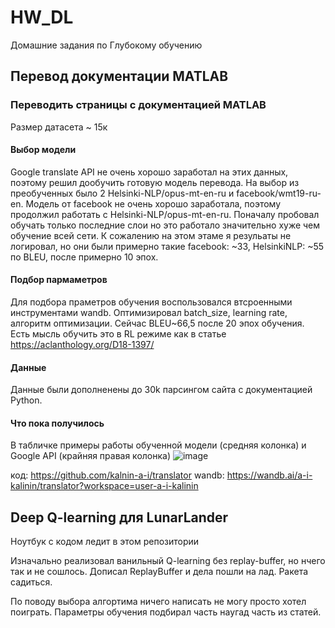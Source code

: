 # HW_DL
Домашние задания по Глубокому обучению

## Перевод документации MATLAB
### Переводить страницы с документацией MATLAB
Размер датасета  ~ 15к
#### Выбор модели 
Google translate API не очень хорошо заработал на этих данных, поэтому решил дообучить готовую модель перевода.
На выбор из преобученных было 2 Helsinki-NLP/opus-mt-en-ru и facebook/wmt19-ru-en.
Модель от facebook не очень хорошо заработала, поэтому продолжил работать с Helsinki-NLP/opus-mt-en-ru.
Поначалу пробовал обучать только последние слои но это работало значительно хуже чем обучение всей сети. К сожалению на этом этаме я резульаты не логировал, но они были примерно такие facebook: ~33, HelsinkiNLP: ~55 по BLEU, после примерно 10 эпох.

#### Подбор пармаметров
Для подбора праметров обучения воспользовался втсроенными инструментами wandb. Оптимизировал batch_size, learning rate, алгоритм оптимизации.
Сейчас BLEU~66,5 после 20 эпох обучения. 
Есть мысль обучить это в RL режиме как в статье https://aclanthology.org/D18-1397/

#### Данные
Данные были дополненены до 30k парсингом сайта с документацией Python.

#### Что пока получилось
В табличке примеры работы обученной модели (средняя колонка) и Google API (крайняя правая колонка)
![image](https://user-images.githubusercontent.com/55480570/171221389-c31284c9-6cf5-4c16-bfc6-d3d9b296d362.png)


код: https://github.com/kalnin-a-i/translator
wandb: https://wandb.ai/a-i-kalinin/translator?workspace=user-a-i-kalinin

## Deep Q-learning для LunarLander
Ноутбук с кодом ледит в этом репозитории

Изначально реализовал ванильный Q-learning без replay-buffer, но нчего так и не сошлось. Дописал ReplayBuffer и дела пошли на лад. Ракета садиться.

По поводу выбора алгортима ничего написать не могу просто хотел поиграть.
Параметры обучения подбирал часть наугад часть из статей.


